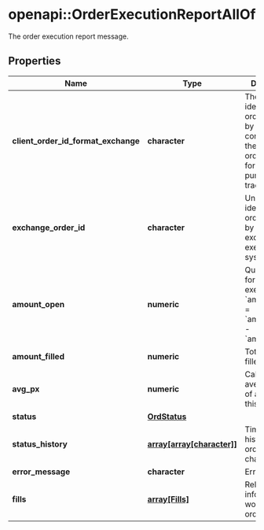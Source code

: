 # openapi::OrderExecutionReportAllOf

The order execution report message.

## Properties
Name | Type | Description | Notes
------------ | ------------- | ------------- | -------------
**client_order_id_format_exchange** | **character** | The unique identifier of the order assigned by the client converted to the exchange order tag format for the purpose of tracking it. | 
**exchange_order_id** | **character** | Unique identifier of the order assigned by the exchange or executing system. | [optional] 
**amount_open** | **numeric** | Quantity open for further execution. &#x60;amount_open&#x60; &#x3D; &#x60;amount_order&#x60; - &#x60;amount_filled&#x60; | 
**amount_filled** | **numeric** | Total quantity filled. | 
**avg_px** | **numeric** | Calculated average price of all fills on this order. | [optional] 
**status** | [**OrdStatus**](OrdStatus.md) |  | [Enum: ] 
**status_history** | [**array[array[character]]**](array.md) | Timestamped history of order status changes. | [optional] 
**error_message** | **character** | Error message. | [optional] 
**fills** | [**array[Fills]**](Fills.md) | Relay fill information on working orders. | [optional] 


